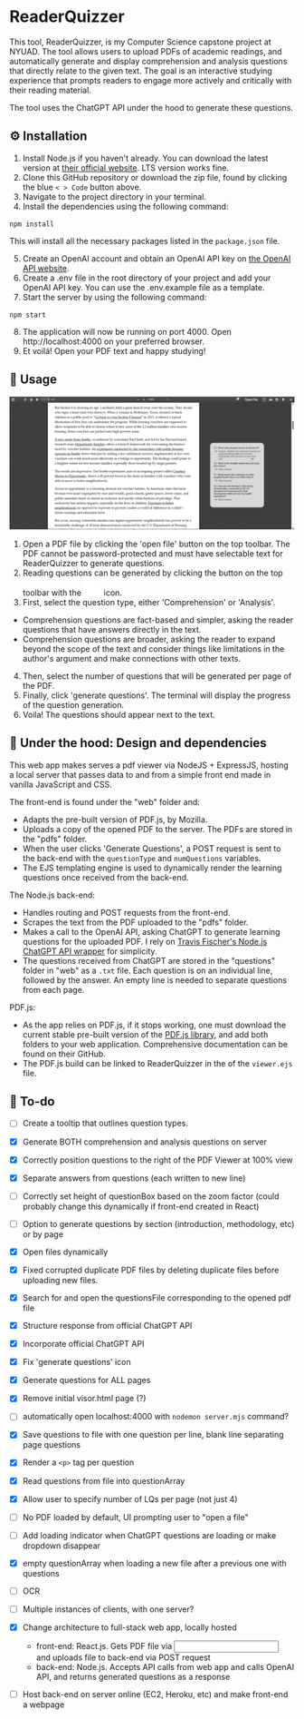 # ReaderQuizzer

This tool, ReaderQuizzer, is my Computer Science capstone project at NYUAD. The tool allows users to upload PDFs of academic readings, and  automatically generate and display comprehension and analysis questions that directly relate to the given text. The goal is an interactive studying experience that prompts readers to engage more actively and critically with their reading material.

The tool uses the ChatGPT API under the hood to generate these questions.


## :gear: Installation
1. Install Node.js if you haven't already. You can download the latest version at [their official website](https://nodejs.org/en/download). LTS version works fine.
2. Clone this GitHub repository or download the zip file, found by clicking the blue `< > Code` button above.
3. Navigate to the project directory in your terminal.
4. Install the dependencies using the following command:
```
npm install
```
This will install all the necessary packages listed in the `package.json` file.

5. Create an OpenAI account and obtain an OpenAI API key on [the OpenAI API website](https://platform.openai.com/account/api-keys).
6. Create a .env file in the root directory of your project and add your OpenAI API key. You can use the .env.example file as a template.
7. Start the server by using the following command:
```
npm start
```
8. The application will now be running on port 4000. Open http://localhost:4000 on your preferred browser.
9. Et voilá! Open your PDF text and happy studying!

## :rocket: Usage
![Screenshot of the tool](/assets/ReaderQuizzer%20screenshot.png "ReaderQuizzer Screenshot")

1. Open a PDF file by clicking the 'open file' button on the top toolbar. The PDF cannot be password-protected and must have selectable text for ReaderQuizzer to generate questions.
2. Reading questions can be generated by clicking the button on the top toolbar with the ![Generate questions button](/assets/toolbarButton-chatgpt%402x.png) icon. 
3. First, select the question type, either 'Comprehension' or 'Analysis'.
- Comprehension questions are fact-based and simpler, asking the reader questions that have answers directly in the text.
- Comprehension questions are broader, asking the reader to expand beyond the scope of the text and consider things like limitations in the author's argument and make connections with other texts.
4. Then, select the number of questions that will be generated per page of the PDF.
5. Finally, click 'generate questions'. The terminal will display the progress of the question generation.
6. Voila! The questions should appear next to the text. 



## :toolbox: Under the hood: Design and dependencies

This web app makes serves a pdf viewer via NodeJS + ExpressJS, hosting a local server that passes data to and from a simple front end made in vanilla JavaScript and CSS.

The front-end is found under the "web" folder and:
- Adapts the pre-built version of PDF.js, by Mozilla.
- Uploads a copy of the opened PDF to the server. The PDFs are stored in the "pdfs" folder.
- When the user clicks 'Generate Questions', a POST request is sent to the back-end with the `questionType` and `numQuestions` variables.
- The EJS templating engine is used to dynamically render the learning questions once received from the back-end.

The Node.js back-end:
- Handles routing and POST requests from the front-end.
- Scrapes the text from the PDF uploaded to the "pdfs" folder.
- Makes a call to the OpenAI API, asking ChatGPT to generate learning questions for the uploaded PDF. I rely on [Travis Fischer's Node.js ChatGPT API wrapper](https://github.com/transitive-bullshit/chatgpt-api) for simplicity.
- The questions received from ChatGPT are stored in the "questions" folder in "web" as a `.txt` file. Each question is on an individual line, followed by the answer. An empty line is needed to separate questions from each page. 

PDF.js:
- As the app relies on PDF.js, if it stops working, one must download the current stable pre-built version of the [PDF.js library](https://github.com/mozilla/pdf.js), and add both folders to your web application. Comprehensive documentation can be found on their GitHub.
- The PDF.js build can be linked to ReaderQuizzer in the <head> of the `viewer.ejs` file.



## :dart: To-do
- [ ] Create a tooltip that outlines question types.
- [x] Generate BOTH comprehension and analysis questions on server
- [x] Correctly position questions to the right of the PDF Viewer at 100% view
- [x] Separate answers from questions (each written to new line)
- [ ] Correctly set height of questionBox based on the zoom factor (could probably change this dynamically if front-end created in React)
- [ ] Option to generate questions by section (introduction, methodology, etc) or by page 
- [x] Open files dynamically
- [x] Fixed corrupted duplicate PDF files by deleting duplicate files before uploading new files.
- [x] Search for and open the questionsFile corresponding to the opened pdf file
- [x] Structure response from official ChatGPT API
- [x] Incorporate official ChatGPT API
- [x] Fix 'generate questions' icon
- [x] Generate questions for ALL pages
- [x] Remove initial visor.html page (?)
- [ ] automatically open localhost:4000 with `nodemon server.mjs` command?
- [x] Save questions to file with one question per line, blank line separating page questions
- [x] Render a `<p>` tag per question
- [x] Read questions from file into questionArray
- [x] Allow user to specify number of LQs per page (not just 4)
- [ ] No PDF loaded by default, UI prompting user to "open a file" 
- [ ] Add loading indicator when ChatGPT questions are loading or make dropdown disappear
- [x] empty questionArray when loading a new file after a previous one with questions
- [ ] OCR 
- [ ] Multiple instances of clients, with one server?

- [x] Change architecture to full-stack web app, locally hosted
    - front-end: React.js. Gets PDF file via <input> and uploads file to back-end via POST request
    - back-end: Node.js. Accepts API calls from web app and calls OpenAI API, and returns generated questions as a response
- [ ] Host back-end on server online (EC2, Heroku, etc) and make front-end a webpage
